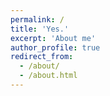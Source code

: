 ```yaml
---
permalink: /
title: 'Yes.'
excerpt: 'About me'
author_profile: true
redirect_from:
  - /about/
  - /about.html
---
```

